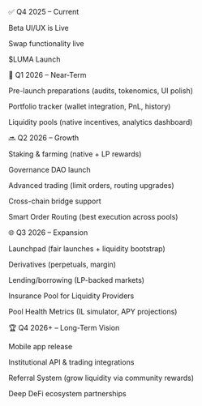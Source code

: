 ✅ Q4 2025 – Current

Beta UI/UX is Live

Swap functionality live

$LUMA Launch


🚀 Q1 2026 – Near-Term

Pre-launch preparations (audits, tokenomics, UI polish)

Portfolio tracker (wallet integration, PnL, history)

Liquidity pools (native incentives, analytics dashboard)

🔜 Q2 2026 – Growth

Staking & farming (native + LP rewards)

Governance DAO launch

Advanced trading (limit orders, routing upgrades)

Cross-chain bridge support

Smart Order Routing (best execution across pools)

🌐 Q3 2026 – Expansion

Launchpad (fair launches + liquidity bootstrap)

Derivatives (perpetuals, margin)

Lending/borrowing (LP-backed markets)

Insurance Pool for Liquidity Providers

Pool Health Metrics (IL simulator, APY projections)

🏆 Q4 2026+ – Long-Term Vision

Mobile app release

Institutional API & trading integrations

Referral System (grow liquidity via community rewards)

Deep DeFi ecosystem partnerships